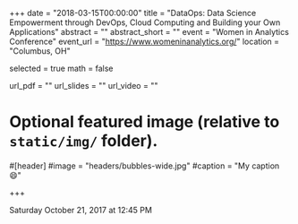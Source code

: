 +++
date = "2018-03-15T00:00:00"
title = "DataOps: Data Science Empowerment through DevOps, Cloud Computing and Building your Own Applications"
abstract = ""
abstract_short = ""
event = "Women in Analytics Conference"
event_url = "https://www.womeninanalytics.org/"
location = "Columbus, OH"
  
selected = true
math = false
  
url_pdf = ""
url_slides = ""
url_video = ""
  
# Optional featured image (relative to `static/img/` folder).
#[header]
#image = "headers/bubbles-wide.jpg"
#caption = "My caption :smile:"
  
+++
  
Saturday October 21, 2017 at 12:45 PM
  